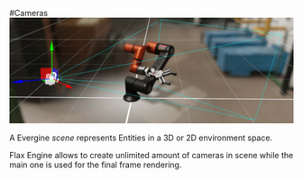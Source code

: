 #Cameras
![Cameras](images/cameras.jpg)

A Evergine *scene* represents Entities in a 3D or 2D environment space. 

Flax Engine allows to create unlimited amount of cameras in scene while the main one is used for the final frame rendering.